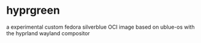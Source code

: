 # hyprgreen 
 a experimental custom fedora silverblue OCI image based on ublue-os with the hyprland wayland compositor 
